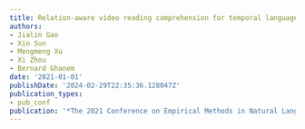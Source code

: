 ```yaml
---
title: Relation-aware video reading comprehension for temporal language grounding
authors:
- Jialin Gao
- Xin Sun
- Mengmeng Xu
- Xi Zhou
- Bernard Ghanem
date: '2021-01-01'
publishDate: '2024-02-29T22:35:36.128047Z'
publication_types:
- pub_conf
publication: '*The 2021 Conference on Empirical Methods in Natural Language Processing*'
---
```

